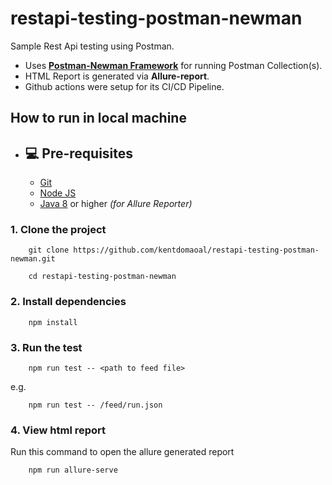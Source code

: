 # restapi-testing-postman-newman
Sample Rest Api testing using Postman.
- Uses [**Postman-Newman Framework**](https://github.com/nareshnavinash/Postman-Newman-Framework) for running Postman Collection(s).
- HTML Report is generated via **Allure-report**.
- Github actions were setup for its CI/CD Pipeline.
<!-- 
This can be executed in local machine or via Jenkins Pipeline.
-->

## How to run in local machine

- ## 💻 Pre-requisites
  - [Git](https://git-scm.com/downloads)
  - [Node JS](https://nodejs.org/en/download)
  - [Java 8](https://www.oracle.com/ph/java/technologies/downloads) or higher *(for Allure Reporter)*

### 1. Clone the project
```
    git clone https://github.com/kentdomaoal/restapi-testing-postman-newman.git
```
```       
    cd restapi-testing-postman-newman
```
### 2. Install dependencies
```
    npm install
```    
### 3. Run the test
```
    npm run test -- <path to feed file>	
```
e.g.
```
    npm run test -- /feed/run.json
```        
### 4. View html report
Run this command to open the allure generated report
``` 
    npm run allure-serve
```